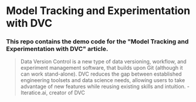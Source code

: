 # Model Tracking and Experimentation with DVC

### This repo contains the demo code for the "Model Tracking and Experimentation with DVC" article. 

> Data Version Control is a new type of data versioning, workflow, and experiment management software, that builds upon Git (although it can work stand-alone). DVC reduces the gap between established engineering toolsets and data science needs, allowing users to take advantage of new features while reusing existing skills and intuition. - Iteratice.ai, creator of DVC
